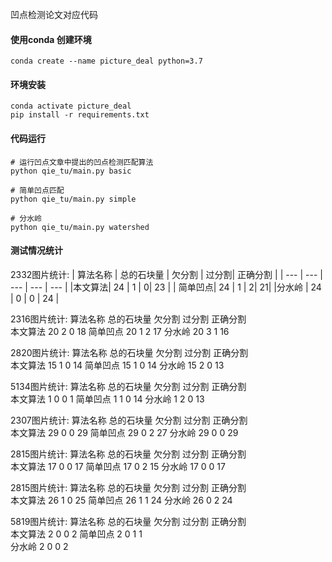 凹点检测论文对应代码
#### 使用conda 创建环境
```shell
conda create --name picture_deal python=3.7
```

#### 环境安装
```shell
conda activate picture_deal
pip install -r requirements.txt
```

#### 代码运行
```shell
# 运行凹点文章中提出的凹点检测匹配算法
python qie_tu/main.py basic

# 简单凹点匹配
python qie_tu/main.py simple

# 分水岭
python qie_tu/main.py watershed
```

#### 测试情况统计

2332图片统计: 
| 算法名称 |  总的石块量 | 欠分割 |   过分割| 正确分割 |
| --- |        ---       | ---    |   ---   |  ---     |
|本文算法|    24   |         1 |       0|         23 | 
| 简单凹点|   24 |          1 |       2|         21| 
|分水岭 |    24  |         0 |       0  |       24 | 

2316图片统计: 
算法名称  总的石块量 欠分割  过分割 正确分割   
本文算法  20          2       0        18 
简单凹点  20          1       2        17
分水岭    20          3       1        16 

2820图片统计: 
算法名称  总的石块量 欠分割  过分割 正确分割   
本文算法  15          1       0        14 
简单凹点  15          1       0        14
分水岭    15          2       0        13 

5134图片统计: 
算法名称  总的石块量 欠分割  过分割 正确分割   
本文算法  1          0       0        1 
简单凹点  1          1       0        14
分水岭    1          2       0        13 

2307图片统计: 
算法名称  总的石块量 欠分割  过分割 正确分割   
本文算法  29          0       0        29 
简单凹点  29          0       2        27
分水岭    29          0       0        29 

2815图片统计: 
算法名称  总的石块量 欠分割  过分割 正确分割   
本文算法  17          0       0        17 
简单凹点  17          0       2        15
分水岭    17          0       0        17 


2815图片统计: 
算法名称  总的石块量 欠分割  过分割 正确分割   
本文算法  26          1       0        25 
简单凹点  26          1       1        24 
分水岭    26          0       2        24 

5819图片统计: 
算法名称  总的石块量 欠分割  过分割 正确分割   
本文算法  2           0       0         2 
简单凹点  2          0        1         1  
分水岭    2          0        0         2 

